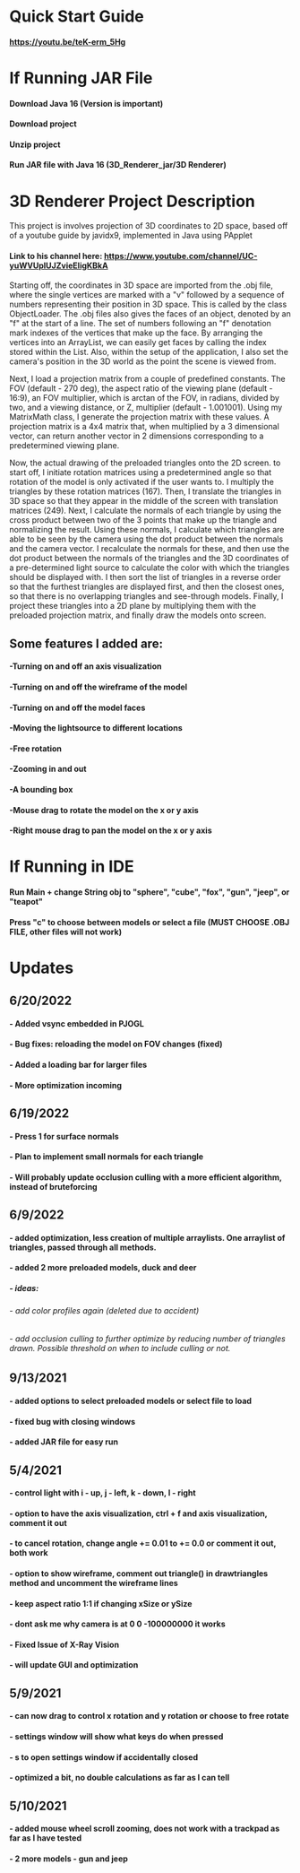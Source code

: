 # Quick Start Guide
#### https://youtu.be/teK-erm_5Hg

# If Running JAR File
#### Download Java 16 (Version is important)
#### Download project
#### Unzip project
#### Run JAR file with Java 16 (3D_Renderer_jar/3D Renderer)

# 3D Renderer Project Description

  This project is involves projection of 3D coordinates to 2D space, based off of a youtube guide by javidx9, implemented in Java using PApplet
#### Link to his channel here: https://www.youtube.com/channel/UC-yuWVUplUJZvieEligKBkA

  Starting off, the coordinates in 3D space are imported from the .obj file, where the single vertices are marked with a "v" followed by a sequence of numbers representing their position in 3D space. This is called by the class ObjectLoader. The .obj files also gives the faces of an object, denoted by an "f" at the start of a line. The set of numbers following an "f" denotation mark indexes of the vertices that make up the face. By arranging the vertices into an ArrayList, we can easily get faces by calling the index stored within the List. Also, within the setup of the application, I also set the camera's position in the 3D world as the point the scene is viewed from.

  Next, I load a projection matrix from a couple of predefined constants. The FOV (default - 270 deg), the aspect ratio of the viewing plane (default - 16:9), an FOV multiplier, which is arctan of the FOV, in radians, divided by two, and a viewing distance, or Z, multiplier (default - 1.001001). Using my MatrixMath class, I generate the projection matrix with these values. A projection matrix is a 4x4 matrix that, when multiplied by a 3 dimensional vector, can return another vector in 2 dimensions corresponding to a predetermined viewing plane.

  Now, the actual drawing of the preloaded triangles onto the 2D screen. to start off, I initiate rotation matrices using a predetermined angle so that rotation of the model is only activated if the user wants to. I multiply the triangles by these rotation matrices (167). Then, I translate the triangles in 3D space so that they appear in the middle of the screen with translation matrices (249). Next, I calculate the normals of each triangle by using the cross product between two of the 3 points that make up the triangle and normalizing the result. Using these normals, I calculate which triangles are able to be seen by the camera using the dot product between the normals and the camera vector. I recalculate the normals for these, and then use the dot product between the normals of the triangles and the 3D coordinates of a pre-determined light source to calculate the color with which the triangles should be displayed with. I then sort the list of triangles in a reverse order so that the furthest triangles are displayed first, and then the closest ones, so that there is no overlapping triangles and see-through models. Finally, I project these triangles into a 2D plane by multiplying them with the preloaded projection matrix, and finally draw the models onto screen.

## Some features I added are:
#### -Turning on and off an axis visualization
#### -Turning on and off the wireframe of the model
#### -Turning on and off the model faces
#### -Moving the lightsource to different locations
#### -Free rotation
#### -Zooming in and out
#### -A bounding box
#### -Mouse drag to rotate the model on the x or y axis
#### -Right mouse drag to pan the model on the x or y axis

# If Running in IDE

#### Run Main + change String obj to "sphere", "cube", "fox", "gun", "jeep", or "teapot"
#### Press "c" to choose between models or select a file (MUST CHOOSE .OBJ FILE, other files will not work)

# Updates

## 6/20/2022
#### - Added vsync embedded in PJOGL
#### - Bug fixes: reloading the model on FOV changes (fixed)
#### - Added a loading bar for larger files
#### - More optimization incoming

## 6/19/2022
#### - Press 1 for surface normals
#### - Plan to implement small normals for each triangle
#### - Will probably update occlusion culling with a more efficient algorithm, instead of bruteforcing

## 6/9/2022
#### - added optimization, less creation of multiple arraylists. One arraylist of triangles, passed through all methods.
#### - added 2 more preloaded models, duck and deer
##### - ideas:
###### - add color profiles again (deleted due to accident)
###### - add occlusion culling to further optimize by reducing number of triangles drawn. Possible threshold on when to include culling or not.

## 9/13/2021
#### - added options to select preloaded models or select file to load
#### - fixed bug with closing windows
#### - added JAR file for easy run

## 5/4/2021
#### - control light with i - up, j - left, k - down, l - right
#### - option to have the axis visualization, ctrl + f and axis visualization, comment it out
#### - to cancel rotation, change angle += 0.01 to += 0.0 or comment it out, both work
#### - option to show wireframe, comment out triangle() in drawtriangles method and uncomment the wireframe lines
#### - keep aspect ratio 1:1 if changing xSize or ySize
#### - dont ask me why camera is at 0 0 -100000000 it works
#### - Fixed Issue of X-Ray Vision
#### - will update GUI and optimization

## 5/9/2021
#### - can now drag to control x rotation and y rotation or choose to free rotate
#### - settings window will show what keys do when pressed
#### - s to open settings window if accidentally closed
#### - optimized a bit, no double calculations as far as I can tell

## 5/10/2021
#### - added mouse wheel scroll zooming, does not work with a trackpad as far as I have tested
#### - 2 more models - gun and jeep
